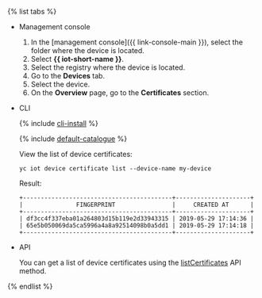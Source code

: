 {% list tabs %}

- Management console

   1. In the [management console]({{ link-console-main }}), select the folder where the device is located.
   1. Select **{{ iot-short-name }}**.
   1. Select the registry where the device is located.
   1. Go to the **Devices** tab.
   1. Select the device.
   1. On the **Overview** page, go to the **Certificates** section.

- CLI

  {% include [cli-install](../cli-install.md) %}

  {% include [default-catalogue](../default-catalogue.md) %}

  View the list of device certificates:

  ```
  yc iot device certificate list --device-name my-device
  ```

  Result:

  ```
  +------------------------------------------+---------------------+
  |               FINGERPRINT                |     CREATED AT      |
  +------------------------------------------+---------------------+
  | df3cc4f337eba01a264803d15b119e2d33943315 | 2019-05-29 17:14:36 |
  | 65e5b050069da5ca5996a4a8a92514098b0a5dd1 | 2019-05-29 17:14:18 |
  +------------------------------------------+---------------------+
  ```

- API

  You can get a list of device certificates using the [listCertificates](../../iot-core/api-ref/Device/listCertificates.md) API method.

{% endlist %}